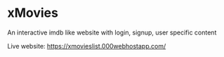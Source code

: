 # xMovies
An interactive imdb like website with login, signup, user specific content

Live website: https://xmovieslist.000webhostapp.com/
